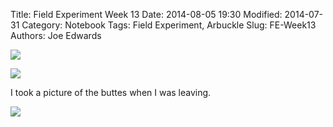 Title: Field Experiment Week 13
Date: 2014-08-05 19:30
Modified: 2014-07-31
Category: Notebook
Tags: Field Experiment, Arbuckle
Slug: FE-Week13
Authors: Joe Edwards


![]({filename}/images/fieldw13.jpg)


![]({filename}/images/plantsw13.jpg)

I took a picture of the buttes when I was leaving.

![]({filename}/images/buttesw13.jpg)

